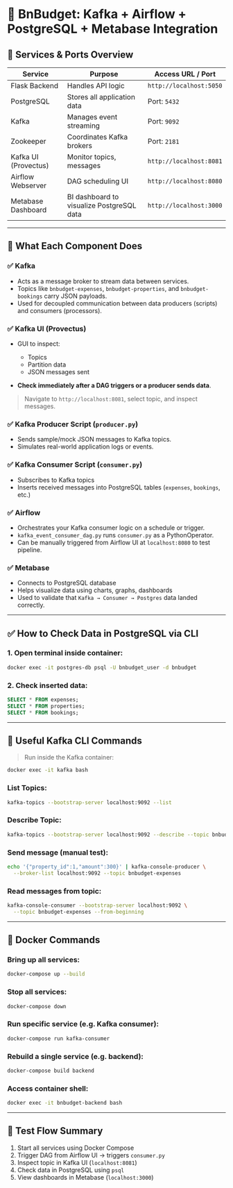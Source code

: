 # 📘 BnBudget: Kafka + Airflow + PostgreSQL + Metabase Integration

## 🔧 Services & Ports Overview

| Service              | Purpose                                   | Access URL / Port       |
| -------------------- | ----------------------------------------- | ----------------------- |
| Flask Backend        | Handles API logic                         | `http://localhost:5050` |
| PostgreSQL           | Stores all application data               | Port: `5432`            |
| Kafka                | Manages event streaming                   | Port: `9092`            |
| Zookeeper            | Coordinates Kafka brokers                 | Port: `2181`            |
| Kafka UI (Provectus) | Monitor topics, messages                  | `http://localhost:8081` |
| Airflow Webserver    | DAG scheduling UI                         | `http://localhost:8080` |
| Metabase Dashboard   | BI dashboard to visualize PostgreSQL data | `http://localhost:3000` |

---

## 🧠 What Each Component Does

### ✅ Kafka

* Acts as a message broker to stream data between services.
* Topics like `bnbudget-expenses`, `bnbudget-properties`, and `bnbudget-bookings` carry JSON payloads.
* Used for decoupled communication between data producers (scripts) and consumers (processors).

### ✅ Kafka UI (Provectus)

* GUI to inspect:

  * Topics
  * Partition data
  * JSON messages sent
* **Check immediately after a DAG triggers or a producer sends data**.

> Navigate to `http://localhost:8081`, select topic, and inspect messages.

### ✅ Kafka Producer Script (`producer.py`)

* Sends sample/mock JSON messages to Kafka topics.
* Simulates real-world application logs or events.

### ✅ Kafka Consumer Script (`consumer.py`)

* Subscribes to Kafka topics
* Inserts received messages into PostgreSQL tables (`expenses`, `bookings`, etc.)

### ✅ Airflow

* Orchestrates your Kafka consumer logic on a schedule or trigger.
* `kafka_event_consumer_dag.py` runs `consumer.py` as a PythonOperator.
* Can be manually triggered from Airflow UI at `localhost:8080` to test pipeline.

### ✅ Metabase

* Connects to PostgreSQL database
* Helps visualize data using charts, graphs, dashboards
* Used to validate that `Kafka → Consumer → Postgres` data landed correctly.

---

## ✅ How to Check Data in PostgreSQL via CLI

### 1. Open terminal inside container:

```bash
docker exec -it postgres-db psql -U bnbudget_user -d bnbudget
```

### 2. Check inserted data:

```sql
SELECT * FROM expenses;
SELECT * FROM properties;
SELECT * FROM bookings;
```

---

## 🔁 Useful Kafka CLI Commands

> Run inside the Kafka container:

```bash
docker exec -it kafka bash
```

### List Topics:

```bash
kafka-topics --bootstrap-server localhost:9092 --list
```

### Describe Topic:

```bash
kafka-topics --bootstrap-server localhost:9092 --describe --topic bnbudget-expenses
```

### Send message (manual test):

```bash
echo '{"property_id":1,"amount":300}' | kafka-console-producer \
  --broker-list localhost:9092 --topic bnbudget-expenses
```

### Read messages from topic:

```bash
kafka-console-consumer --bootstrap-server localhost:9092 \
  --topic bnbudget-expenses --from-beginning
```

---

## 🚀 Docker Commands

### Bring up all services:

```bash
docker-compose up --build
```

### Stop all services:

```bash
docker-compose down
```

### Run specific service (e.g. Kafka consumer):

```bash
docker-compose run kafka-consumer
```

### Rebuild a single service (e.g. backend):

```bash
docker-compose build backend
```

### Access container shell:

```bash
docker exec -it bnbudget-backend bash
```

---

## 🧪 Test Flow Summary

1. Start all services using Docker Compose
2. Trigger DAG from Airflow UI → triggers `consumer.py`
3. Inspect topic in Kafka UI (`localhost:8081`)
4. Check data in PostgreSQL using `psql`
5. View dashboards in Metabase (`localhost:3000`)



 
